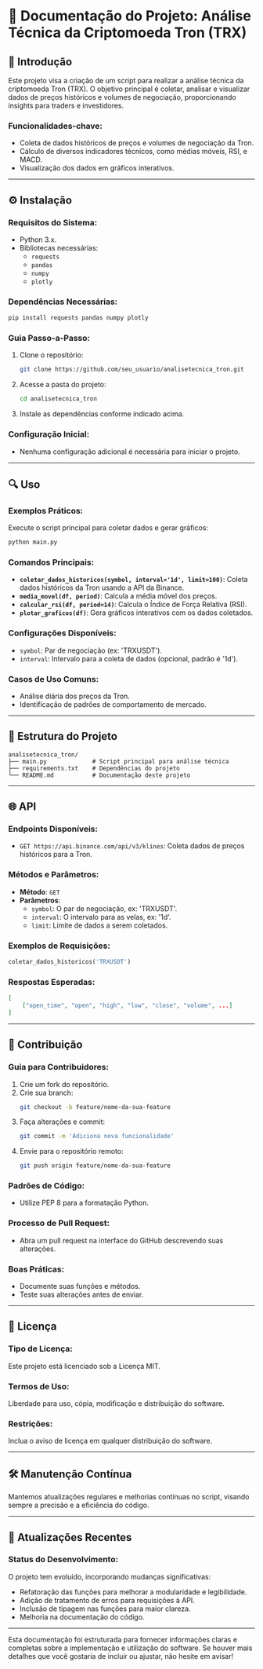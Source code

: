 # 📝 Documentação do Projeto: Análise Técnica da Criptomoeda Tron (TRX)

## 📖 Introdução
Este projeto visa a criação de um script para realizar a análise técnica da criptomoeda Tron (TRX). O objetivo principal é coletar, analisar e visualizar dados de preços históricos e volumes de negociação, proporcionando insights para traders e investidores.

### Funcionalidades-chave:
- Coleta de dados históricos de preços e volumes de negociação da Tron.
- Cálculo de diversos indicadores técnicos, como médias móveis, RSI, e MACD.
- Visualização dos dados em gráficos interativos.

---

## ⚙️ Instalação

### Requisitos do Sistema:
- Python 3.x.
- Bibliotecas necessárias: 
  - `requests`
  - `pandas`
  - `numpy`
  - `plotly`
  
### Dependências Necessárias:
```bash
pip install requests pandas numpy plotly
```

### Guia Passo-a-Passo:
1. Clone o repositório:
   ```bash
   git clone https://github.com/seu_usuario/analisetecnica_tron.git
   ```
2. Acesse a pasta do projeto:
   ```bash
   cd analisetecnica_tron
   ```
3. Instale as dependências conforme indicado acima.

### Configuração Inicial:
- Nenhuma configuração adicional é necessária para iniciar o projeto.

---

## 🔍 Uso

### Exemplos Práticos:
Execute o script principal para coletar dados e gerar gráficos:
```bash
python main.py
```

### Comandos Principais:
- **`coletar_dados_historicos(symbol, interval='1d', limit=100)`**: Coleta dados históricos da Tron usando a API da Binance.
- **`media_movel(df, period)`**: Calcula a média móvel dos preços.
- **`calcular_rsi(df, period=14)`**: Calcula o Índice de Força Relativa (RSI).
- **`plotar_graficos(df)`**: Gera gráficos interativos com os dados coletados.

### Configurações Disponíveis:
- `symbol`: Par de negociação (ex: 'TRXUSDT').
- `interval`: Intervalo para a coleta de dados (opcional, padrão é '1d').

### Casos de Uso Comuns:
- Análise diária dos preços da Tron.
- Identificação de padrões de comportamento de mercado.

---

## 📁 Estrutura do Projeto
```
analisetecnica_tron/
├── main.py             # Script principal para análise técnica
├── requirements.txt    # Dependências do projeto
└── README.md           # Documentação deste projeto
```

---

## 🌐 API

### Endpoints Disponíveis:
- `GET https://api.binance.com/api/v3/klines`: Coleta dados de preços históricos para a Tron.

### Métodos e Parâmetros:
- **Método**: `GET`
- **Parâmetros**:
  - `symbol`: O par de negociação, ex: 'TRXUSDT'.
  - `interval`: O intervalo para as velas, ex: '1d'.
  - `limit`: Limite de dados a serem coletados.

### Exemplos de Requisições:
```python
coletar_dados_historicos('TRXUSDT')
```

### Respostas Esperadas:
```json
[
    ["open_time", "open", "high", "low", "close", "volume", ...]
]
```

---

## 🤝 Contribuição

### Guia para Contribuidores:
1. Crie um fork do repositório.
2. Crie sua branch:
   ```bash
   git checkout -b feature/nome-da-sua-feature
   ```
3. Faça alterações e commit:
   ```bash
   git commit -m 'Adiciona nova funcionalidade'
   ```
4. Envie para o repositório remoto:
   ```bash
   git push origin feature/nome-da-sua-feature
   ```

### Padrões de Código:
- Utilize PEP 8 para a formatação Python.

### Processo de Pull Request:
- Abra um pull request na interface do GitHub descrevendo suas alterações.

### Boas Práticas:
- Documente suas funções e métodos.
- Teste suas alterações antes de enviar.

---

## 📜 Licença

### Tipo de Licença:
Este projeto está licenciado sob a Licença MIT.

### Termos de Uso:
Liberdade para uso, cópia, modificação e distribuição do software.

### Restrições:
Inclua o aviso de licença em qualquer distribuição do software.

---

## 🛠️ Manutenção Contínua
Mantemos atualizações regulares e melhorias contínuas no script, visando sempre a precisão e a eficiência do código.

---

## 🔄 Atualizações Recentes
### Status do Desenvolvimento:
O projeto tem evoluído, incorporando mudanças significativas:
- Refatoração das funções para melhorar a modularidade e legibilidade.
- Adição de tratamento de erros para requisições à API.
- Inclusão de tipagem nas funções para maior clareza.
- Melhoria na documentação do código.

---

Esta documentação foi estruturada para fornecer informações claras e completas sobre a implementação e utilização do software. Se houver mais detalhes que você gostaria de incluir ou ajustar, não hesite em avisar!